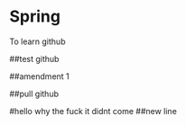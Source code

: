 # Spring
To learn github

##test github

##amendment 1

##pull github


#hello why the fuck it didnt come
##new line
